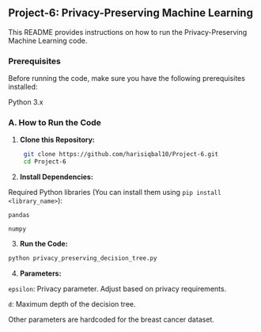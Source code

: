 ## Project-6: Privacy-Preserving Machine Learning

This README provides instructions on how to run the Privacy-Preserving Machine Learning code. 

### Prerequisites

Before running the code, make sure you have the following prerequisites installed:

Python 3.x

### A. How to Run the Code

1. **Clone this Repository:**
   ```bash
    git clone https://github.com/harisiqbal10/Project-6.git
    cd Project-6
    ```

2. **Install Dependencies:**

Required Python libraries (You can install them using `pip install <library_name>`):

`pandas`

`numpy`

3. **Run the Code:**

```bash
python privacy_preserving_decision_tree.py
```

4. **Parameters:**

`epsilon`: Privacy parameter. Adjust based on privacy requirements.

`d`: Maximum depth of the decision tree.

Other parameters are hardcoded for the breast cancer dataset.
